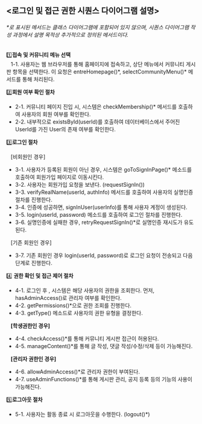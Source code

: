 

## <로그인 및 접근 권한 시퀀스 다이어그램 설명>

###### *로 표시된 메서드는 클래스 다이어그램에 포함되어 있지 않으며, 시퀀스 다이어그램 작성 과정에서 설명 목적상 추가적으로 정의된 메서드이다. <br>


1️⃣**접속 및 커뮤니티 메뉴 선택** <br>
&nbsp;&nbsp;&nbsp;1-1. 사용자는 웹 브라우저를 통해 홈페이지에 접속하고, 상단 메뉴에서 커뮤니티 게시판 항목을 선택한다. 이 요청은 entreHomepage()\*,  selectCommunityMenu()* 메서드를 통해 처리된다.


2️⃣**회원 여부 확인 절차**<br>
- 2-1. 커뮤니티 페이지 진입 시, 시스템은 checkMembership()* 메서드를 호출하여 사용자의 회원 여부를 확인한다.
- 2-2. 내부적으로 existsById(userId)를 호출하여 데이터베이스에서 주어진 UserId를 가진 User의 존재 여부를 확인한다.

3️⃣**로그인 절차**<br>

&nbsp;&nbsp;&nbsp;[비회원인 경우] <br>
- 3-1. 사용자가 등록된 회원이 아닌 경우, 시스템은 goToSignInPage()* 메소드를 호출하여 회원가입 페이지로 이동시킨다.
- 3-2. 사용자는 회원가입 요청을 보낸다. (requestSignIn())
- 3-3. verifyRealName(userId, authInfo) 메서드를 호출하여 사용자의 실명인증 절차를 진행한다.
- 3-4. 인증에 성공하면, signInUser(userInfo)를 통해 사용자 계정이 생성된다. 
- 3-5. login(userId, password) 메소드를 호출하여 로그인 절차를 진행한다. 
- 3-6. 실명인증에 실패한 경우, retryRequestSignIn()*로 실명인증 재시도가 유도된다.

&nbsp;&nbsp;&nbsp;[기존 회원인 경우]
- 3-7. 기존 회원인 경우 login(userId, password)로 로그인 요청이 전송되고 다음 단계로 진행한다.

4️⃣ **권한 확인 및 접근 제어 절차**<br>
- 4-1. 로그인 후 , 시스템은 해당 사용자의 권한을 조회한다. 먼저, hasAdminAccess()로 관리자 여부를 확인한다.
- 4-2. getPermissions()*으로 권한 조회를 진행한다.
- 4-3. getType() 메소드로 사용자의 권한 유형을 결정한다.

&nbsp;&nbsp;&nbsp;**[학생권한인 경우]** <br>
- 4-4. checkAccess()*를 통해 커뮤니티 게시판 접근이 허용된다.
- 4-5. manageContent()*를 통해 글 작성, 댓글 작성/수정/삭제 등이 가능해진다.

&nbsp;&nbsp;&nbsp;**[관리자 권한인 경우]** <br>
- 4-6. allowAdminAccess()*로 관리자 권한이 부여된다.
- 4-7. useAdminFunctions()*를 통해 게시판 관리, 공지 등록 등의 기능의 사용이 가능해진다.

5️⃣**로그아웃 절차**<br>
- 5-1. 사용자는 활동 종료 시 로그아웃을 수행한다. (logout()*)
